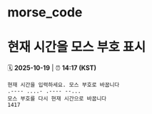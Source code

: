 # morse_code
# 현재 시간을 모스 부호 표시
<!-- MORSE_TIME_START -->
🗓️ **2025-10-19** | ⏰ **14:17 (KST)**

```
현재 시간을 입력하세요. 모스 부호로 바꿉니다
.---- ....- .---- --...
모스 부호를 다시 현재 시간으로 바꿉니다
1417
```
<!-- MORSE_TIME_END -->
